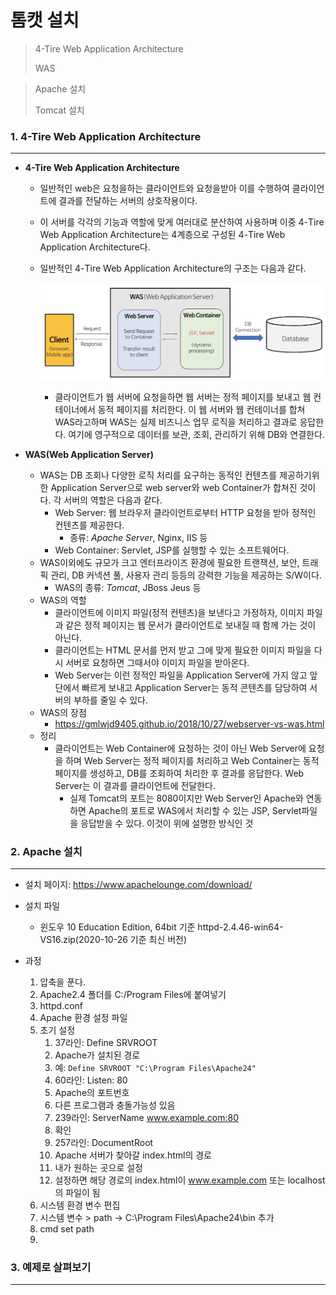 톰캣 설치
==========
> 4-Tire Web Application Architecture
>
> WAS

> Apache 설치
>
> Tomcat 설치

### 1. 4-Tire Web Application Architecture
---------------
- **4-Tire Web Application Architecture**

    - 일반적인 web은 요청을하는 클라이언트와 요청을받아 이를 수행하여 클라이언트에 결과를 전달하는 서버의 상호작용이다.

    - 이 서버를 각각의 기능과 역할에 맞게 여러대로 분산하여 사용하며 이중 4-Tire Web Application Architecture는 4계층으로 구성된 4-Tire Web Application Architecture다.

    - 일반적인 4-Tire Web Application Architecture의 구조는 다음과 같다.

        ![](https://github.com/sis92345/TIL/blob/master/img/tomcat1.jpg)
        
        - 클라이언트가 웹 서버에 요청을하면 웹 서버는 정적 페이지를 보내고 웹 컨테이너에서 동적 페이지를 처리한다. 이 웹 서버와 웹 컨테이너를 합쳐 WAS라고하며 WAS는 실제 비즈니스 업무 로직을 처리하고 결과로 응답한다. 여기에 영구적으로 데이터를 보관, 조회, 관리하기 위해 DB와 연결한다.

- **WAS(Web Application Server)**

    - WAS는 DB 조회나 다양한 로직 처리를 요구하는 동적인 컨텐츠를 제공하기위한 Application Server으로 web server와 web Container가 합쳐진 것이다. 각 서버의 역할은 다음과 같다.
        - Web Server: 웹 브라우저 클라이언트로부터 HTTP 요청을 받아 정적인 컨텐츠를 제공한다.
            - 종류: *Apache Server*, Nginx, IIS 등
        - Web Container: Servlet, JSP를 실행할 수 있는 소프트웨어다.
    - WAS이외에도 규모가 크고 엔터프라이즈 환경에 필요한 트랜잭션, 보안, 트래픽 관리, DB 커넥션 풀, 사용자 관리 등등의 강력한 기능을 제공하는 S/W이다.
        - WAS의 종류: *Tomcat*, JBoss Jeus 등
    - WAS의 역할
        - 클라이언트에 이미지 파일(정적 컨텐츠)을 보낸다고 가정하자, 이미지 파일과 같은 정적 페이지는 웹 문서가 클라이언트로 보내질 때 함께 가는 것이 아닌다.
        - 클라이언트는  HTML 문서를 먼저 받고 그에 맞게 필요한 이미지 파일을 다시 서버로 요청하면 그때서야 이미지 파일을 받아온다. 
        - Web Server는 이런 정적인 파일을 Application Server에 가지 않고 앞단에서 빠르게 보내고 Application Server는 동적 콘텐츠를 담당하여 서버의 부하를 줄일 수 있다.
    - WAS의 장점
        - https://gmlwjd9405.github.io/2018/10/27/webserver-vs-was.html
    - 정리
        - 클라이언트는 Web Container에 요청하는 것이 아닌 Web Server에 요청을 하며 Web Server는 정적 페이지를 처리하고 Web Container는 동적 페이지를 생성하고, DB를 조회하여 처리한 후 결과를 응답한다. Web Server는 이 결과를 클라이언트에 전달한다.
            - 실제 Tomcat의 포트는 8080이지만 Web Server인 Apache와 연동하면 Apache의 포트로 WAS에서 처리할 수 있는 JSP, Servlet파일을 응답받을 수 있다. 이것이 위에 설명한 방식인 것

    

    

### 2. Apache 설치

------

- 설치 페이지: https://www.apachelounge.com/download/

- 설치 파일

  - 윈도우 10 Education Edition, 64bit 기준 httpd-2.4.46-win64-VS16.zip(2020-10-26 기준 최신 버전)

- 과정

  1. 압축을 푼다.
  2. Apache2.4 폴더를 C:/Program Files에 붙여넣기
  3. httpd.conf 
    1. Apache 환경 설정 파일
    2. 초기 설정
          1. 37라인: Define SRVROOT
        1. Apache가 설치된 경로
        2. 예: `Define SRVROOT "C:\Program Files\Apache24"`
          2. 60라인: Listen: 80
        1. Apache의 포트번호
        2. 다른 프로그램과 충돌가능성 있음
          3. 239라인: ServerName www.example.com:80
        1. 확인
          4. 257라인: DocumentRoot
        1. Apache 서버가 찾아갈 index.html의 경로
        2. 내가 원하는 곳으로 설정
        3. 설정하면 해당 경로의 index.html이 www.example.com 또는 localhost의 파일이 됨
  4. 시스템 환경 변수 편집
    1. 시스템 변수 > path -> C:\Program Files\Apache24\bin 추가
  8. cmd set path
    9. 
  
  

### 3. 예제로 살펴보기

---------------



